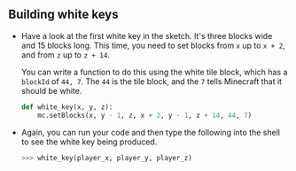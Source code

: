 ## Building white keys

- Have a look at the first white key in the sketch. It's three blocks wide and 15 blocks long. This time, you need to set blocks from `x` up to `x + 2`, and from `z` up to `z + 14`.

	You can write a function to do this using the white tile block, which has a `blockId` of `44, 7`. The `44` is the tile block, and the `7` tells Minecraft that it should be white.

	```python
	def white_key(x, y, z):
		mc.setBlocks(x, y - 1, z, x + 2, y - 1, z + 14, 44, 7)
	```

- Again, you can run your code and then type the following into the shell to see the white key being produced.

	```python
	>>> white_key(player_x, player_y, player_z)
	```

